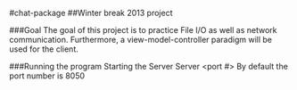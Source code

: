 #chat-package
##Winter break 2013 project

###Goal
The goal of this project is to practice File I/O as well as network communication. Furthermore, a view-model-controller paradigm will be used for the client.

###Running the program
Starting the Server
	Server <port #>
By default the port number is 8050
